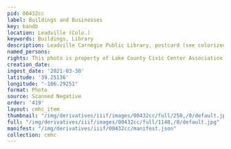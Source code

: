 ```yaml
---
pid: 00432cc
label: Buildings and Businesses
key: bandb
location: Leadville (Colo.)
keywords: Buildings, Library
description: Leadville Carnegie Public Library, postcard (see colorized version 00229PL)
named_persons: 
rights: This photo is property of Lake County Civic Center Association.
creation_date: 
ingest_date: '2021-03-30'
latitude: '39.25136'
longitude: "-106.29251"
format: Photo
source: Scanned Negative
order: '419'
layout: cmhc_item
thumbnail: "/img/derivatives/iiif/images/00432cc/full/250,/0/default.jpg"
full: "/img/derivatives/iiif/images/00432cc/full/1140,/0/default.jpg"
manifest: "/img/derivatives/iiif/00432cc/manifest.json"
collection: cmhc
---
```

